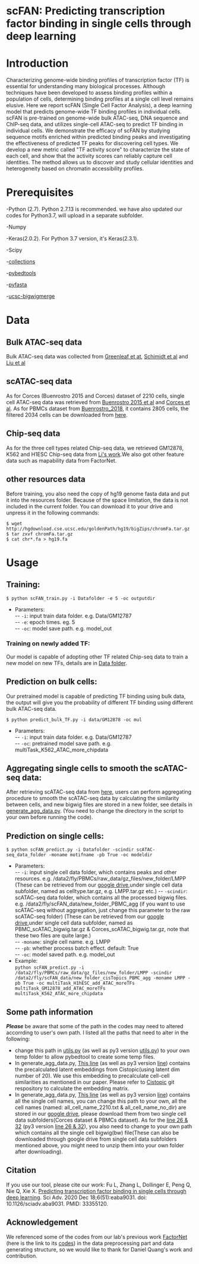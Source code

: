 
# scFAN: Predicting transcription factor binding in single cells through deep learning

# Introduction

Characterizing genome-wide binding profiles of transcription factor (TF) is essential for understanding many biological processes. Although techniques have been developed to assess binding profiles within a population of cells, determining binding profiles at a single cell level remains elusive. Here we report scFAN (Single Cell Factor Analysis), a deep learning model that predicts genome-wide TF binding profiles in individual cells. scFAN is pre-trained on genome-wide bulk ATAC-seq, DNA sequence and ChIP-seq data, and utilizes single-cell ATAC-seq to predict TF binding in individual cells. We demonstrate the efficacy of scFAN by studying sequence motifs enriched within predicted binding peaks and investigating the effectiveness of predicted TF peaks for discovering cell types. We develop a new metric called "TF activity score" to characterize the state of each cell, and show that the activity scores can reliably capture cell identities. The method allows us to discover and study cellular identities and heterogeneity based on chromatin accessibility profiles.

# Prerequisites

-Python (2.7). Python 2.7.13 is recommended. we have also updated our codes for Python3.7, will upload in a separate subfolder. 

-Numpy

-Keras(2.0.2). For Python 3.7 version, it's Keras(2.3.1).

-Scipy

-[collections](https://docs.python.org/2.7/library/collections.html#)

-[pybedtools](https://daler.github.io/pybedtools/main.html)

-[pyfasta](https://pypi.org/project/pyfasta/)

-[ucsc-bigwigmerge](https://anaconda.org/bioconda/ucsc-bigwigmerge)

# Data  
## Bulk ATAC-seq data  
Bulk ATAC-seq data was collected from [Greenleaf et at](https://www.ncbi.nlm.nih.gov/geo/query/acc.cgi?acc=GSE47753), [Schimidt et al](https://www.ncbi.nlm.nih.gov/geo/query/acc.cgi?acc=GSE70482) and [Liu et al](https://www.ahajournals.org/doi/full/10.1161/CIRCRESAHA.116.310456?url_ver=Z39.88-2003&rfr_id=ori%3Arid%3Acrossref.org&rfr_dat=cr_pub%3Dpubmed)
## scATAC-seq data  
As for Corces (Buenrostro 2015 and Corces) dataset of 2210 cells, single cell ATAC-seq data was retrieved from [Buenrostro 2015 et al](https://www.ncbi.nlm.nih.gov/geo/query/acc.cgi?acc=GSE65360) and [Corces et al](https://www.ncbi.nlm.nih.gov/geo/query/acc.cgi?acc=GSE74310). 
As for PBMCs dataset from [Buenrostro_2018](https://www.ncbi.nlm.nih.gov/geo/query/acc.cgi?acc=GSE96772), it contains 2805 cells, the filtered 2034 cells can be downloaded from [here](https://www.dropbox.com/sh/8o8f0xu6cvr46sm/AAB6FMIDvHqnG6h7athgcm5-a/Buenrostro_2018.tar.gz?dl=0).
## Chip-seq data  
As for the three cell types related Chip-seq data, we retrieved GM12878, K562 and H1ESC Chip-seq data from [Li's work](https://genomebiology.biomedcentral.com/articles/10.1186/s13059-019-1642-2#Decs).We also got other feature data such as mapability data from FactorNet.
## other resources data
Before training, you also need the copy of hg19 genome fasta data and put it into the resources folder. Because of the space limitation, the data is not included in the current folder. You can download it to your drive and unpress it in the following commands:  
 <pre><code>$ wget http://hgdownload.cse.ucsc.edu/goldenPath/hg19/bigZips/chromFa.tar.gz 
$ tar zxvf chromFa.tar.gz   
$ cat chr*.fa > hg19.fa 
</code></pre>
# Usage

## Training:
<pre><code>$ python scFAN_train.py -i Datafolder -e 5 -oc outputdir
</code></pre>
* Parameters:  
\-- `-i`: input train data folder. e.g. Data/GM12787  
\-- `-e`: epoch times. eg. 5  
\-- `-oc`: model save path. e.g. model_out  
### Training on newly added TF:
Our model is capable of adopting other TF related Chip-seq data to train a new model on new TFs, details are in [Data folder](https://github.com/sperfu/scFAN/blob/master/Data).  

## Prediction on bulk cells:
Our pretrained model is capable of predicting TF binding using bulk data, the output will give you the probability of different TF binding using different bulk ATAC-seq data.
<pre><code>$ python predict_bulk_TF.py -i data/GM12878 -oc mul
</code></pre>
* Parameters:  
\-- `-i`: input train data folder. e.g. Data/GM12787  
\-- `-oc`: pretrained model save path. e.g. multiTask_K562_ATAC_more_chipdata

## Aggregating single cells to smooth the scATAC-seq data:
After retrieving scATAC-seq data from [here](https://drive.google.com/drive/folders/1R9V53HgpdrjYdFJ04nF_BxjaUfVI7LI1), users can perform aggregating procedure to smooth the scATAC-seq data by calculating the similarity between cells, and new bigwig files are stored in a new folder, see details in [generate_agg_data.py](https://github.com/sperfu/scFAN/blob/master/generate_agg_data.py).  (You need to change the directory in the script to your own before running the code).  
## Prediction on single cells:
<pre><code>$ python scFAN_predict.py -i Datafolder -scindir scATAC-seq_data_folder -moname motifname -pb True -oc modeldir
</code></pre>
* Parameters:  
\-- `-i`: input single cell data folder, which contains peaks and other resources. e.g. /data2/fly/PBMCs/raw_data/gz_files/new_folder/LMPP  (These can be retrieved from our [google drive](https://drive.google.com/drive/folders/1R9V53HgpdrjYdFJ04nF_BxjaUfVI7LI1),under single cell data subfolder, named as celltype.tar.gz, e.g. LMPP.tar.gz etc.)
\-- `-scindir`: scATAC-seq data folder, which contains all the processed bigwig files. e.g. /data2/fly/scFAN_data/new_folder_PBMC_agg (if you want to use scATAC-seq without aggregation, just change this parameter to the raw scATAC-seq folder)  (These can be retrieved from our [google drive](https://drive.google.com/drive/folders/1R9V53HgpdrjYdFJ04nF_BxjaUfVI7LI1),under single cell data subfolder, named as PBMC_scATAC_bigwig.tar.gz & Corces_scATAC_bigwig.tar.gz, note that these two files are quite large.)  
\-- `-moname`: single cell name. e.g. LMPP  
\-- `-pb`: whether process batch effect. default: True  
\-- `-oc`: model saved path. e.g. model_out  
* Example:  
 `python scFAN_predict.py -i /data2/fly/PBMCs/raw_data/gz_files/new_folder/LMPP -scindir /data2/fly/scFAN_data/new_folder_cisTopics_PBMC_agg -moname LMPP -pb True -oc multiTask_H1hESC_add_ATAC_moreTFs multiTask_GM12878_add_ATAC_moreTFs multiTask_K562_ATAC_more_chipdata`

## Some path information
<strong><em>Please</em></strong> be aware that some of the path in the codes may need to altered accorrding to user's own path. I listed all the paths that need to alter in the following:

* change this path in [utils.py](https://github.com/sperfu/scFAN/blob/4efa63381702676e44e9582eed5903fda428ec20/utils.py#L14) (as well as py3 version [utils.py](https://github.com/sperfu/scFAN/blob/4efa63381702676e44e9582eed5903fda428ec20/python3_codes/utils.py#L14)) to your own temp folder to allow pybedtool to create some temp files.
* In generate_agg_data.py, [This line](https://github.com/sperfu/scFAN/blob/4efa63381702676e44e9582eed5903fda428ec20/generate_agg_data.py#L56) (as well as py3 version [line](https://github.com/sperfu/scFAN/blob/4efa63381702676e44e9582eed5903fda428ec20/python3_codes/generate_agg_data_py3.py#L56)) contains the precalculated latent embeddings from Cistopic(using latent dim number of 20). We use this embedding to precalculate cell-cell similarities as mentioned in our paper. Please refer to [Cistopic](https://github.com/aertslab/cisTopic/tree/76ba23dedb60042bf9610537a0727100c2d4c486) git respository to calculate the embedding matrix.
* In generate_agg_data.py, [This line](https://github.com/sperfu/scFAN/blob/4efa63381702676e44e9582eed5903fda428ec20/generate_agg_data.py#L59) (as well as py3 version [line](https://github.com/sperfu/scFAN/blob/4efa63381702676e44e9582eed5903fda428ec20/python3_codes/generate_agg_data_py3.py#L59)) contains all the single cell names, you can change this path to your own, all the cell names (named: all_cell_name_2210.txt & all_cell_name_no_dir) are stored in our [google drive](https://drive.google.com/drive/folders/1R9V53HgpdrjYdFJ04nF_BxjaUfVI7LI1), please download them from two single cell data subfolders(Corces dataset & PBMCs dataset). As for the [line 26 & 32](https://github.com/sperfu/scFAN/blob/4efa63381702676e44e9582eed5903fda428ec20/generate_agg_data.py#L26) (py3 version [line 26 & 32](https://github.com/sperfu/scFAN/blob/4efa63381702676e44e9582eed5903fda428ec20/python3_codes/generate_agg_data_py3.py#L26)), you also need to change to your own path which contains all the single cell bigwig(bw) file(These can also be downloaded through google drive from single cell data subfolders mentioned above, you might need to unzip them into your own folder after downloading).

## Citation
If you use our tool, please cite our work: Fu L, Zhang L, Dollinger E, Peng Q, Nie Q, Xie X. [Predicting transcription factor binding in single cells through deep learning](https://advances.sciencemag.org/content/6/51/eaba9031). Sci Adv. 2020 Dec 18;6(51):eaba9031. doi: 10.1126/sciadv.aba9031. PMID: 33355120.

## Acknowledgement
We referenced some of the codes from our lab's previous work [FactorNet](https://www.sciencedirect.com/science/article/pii/S1046202318303293) (here is the link to its [codes](https://github.com/uci-cbcl/FactorNet)) in the data preprocessing part and data generating structure, so we would like to thank for Daniel Quang's work and contribution. 
